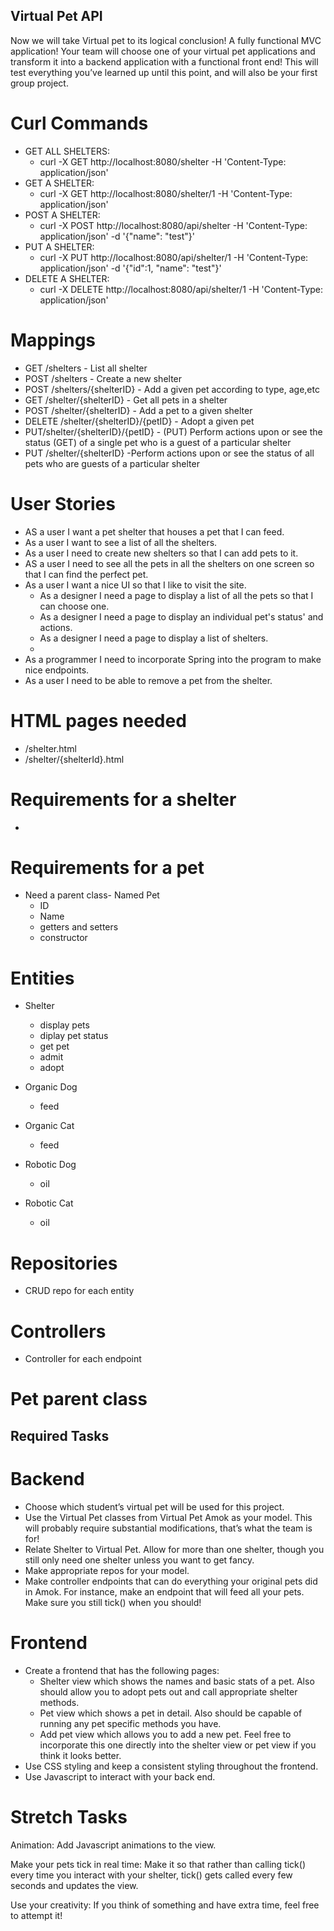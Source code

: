 ## Virtual Pet API

Now we will take Virtual pet to its logical conclusion! A fully functional MVC application! Your team will choose one of
your virtual pet applications and transform it into a backend application with a functional front end! This will test
everything you’ve learned up until this point, and will also be your first group project.

# Curl Commands

* GET ALL SHELTERS:
    * curl -X GET http://localhost:8080/shelter -H 'Content-Type: application/json'
* GET A SHELTER:
    * curl -X GET http://localhost:8080/shelter/1 -H 'Content-Type: application/json'
* POST A SHELTER:
    * curl -X POST http://localhost:8080/api/shelter -H 'Content-Type: application/json' -d '{"name": "test"}'
* PUT A SHELTER:
    * curl -X PUT http://localhost:8080/api/shelter/1 -H 'Content-Type: application/json' -d '{"id":1, "name": "test"}'
* DELETE A SHELTER:
    * curl -X DELETE http://localhost:8080/api/shelter/1 -H 'Content-Type: application/json'

# Mappings

- GET /shelters - List all shelter
- POST /shelters - Create a new shelter
- POST /shelters/{shelterID} - Add a given pet according to type, age,etc
- GET /shelter/{shelterID} - Get all pets in a shelter
- POST /shelter/{shelterID} - Add a pet to a given shelter
- DELETE /shelter/{shelterID}/{petID} - Adopt a given pet
- PUT/shelter/{shelterID}/{petID} - (PUT) Perform actions upon or see the status (GET) of a single pet who is a guest of
  a particular shelter
- PUT /shelter/{shelterID} -Perform actions upon or see the status of all pets who are guests of a particular shelter

# User Stories

- AS a user I want a pet shelter that houses a pet that I can feed.
- As a user I want to see a list of all the shelters.
- As a user I need to create new shelters so that I can add pets to it.
- AS a user I need to see all the pets in all the shelters on one screen so that I can find the perfect pet.
- As a user I want a nice UI so that I like to visit the site.
    - As a designer I need a page to display a list of all the pets so that I can choose one.
    - As a designer I need a page to display an individual pet's status' and actions.
    - As a designer I need a page to display a list of shelters.
    -
- As a programmer I need to incorporate Spring into the program to make nice endpoints.
- As a user I need to be able to remove a pet from the shelter.

# HTML pages needed

- /shelter.html
- /shelter/{shelterId}.html

# Requirements for a shelter

-

# Requirements for a pet

- Need a parent class- Named Pet
    - ID
    - Name
    - getters and setters
    - constructor

# Entities

- Shelter
    - display pets
    - diplay pet status
    - get pet
    - admit
    - adopt


- Organic Dog
    - feed
- Organic Cat
    - feed
- Robotic Dog
    - oil
- Robotic Cat
    - oil

# Repositories

- CRUD repo for each entity

# Controllers

- Controller for each endpoint

# Pet parent class

## Required Tasks

# Backend

- Choose which student’s virtual pet will be used for this project.
- Use the Virtual Pet classes from Virtual Pet Amok as your model. This will probably require substantial modifications,
  that’s what the team is for!
- Relate Shelter to Virtual Pet. Allow for more than one shelter, though you still only need one shelter unless you want
  to get fancy.
- Make appropriate repos for your model.
- Make controller endpoints that can do everything your original pets did in Amok. For instance, make an endpoint that
  will feed all your pets. Make sure you still tick() when you should!

# Frontend

- Create a frontend that has the following pages:
    - Shelter view which shows the names and basic stats of a pet. Also should allow you to adopt pets out and call
      appropriate shelter methods.
    - Pet view which shows a pet in detail. Also should be capable of running any pet specific methods you have.
    - Add pet view which allows you to add a new pet. Feel free to incorporate this one directly into the shelter view
      or pet view if you think it looks better.
- Use CSS styling and keep a consistent styling throughout the frontend.
- Use Javascript to interact with your back end.

# Stretch Tasks

Animation:
Add Javascript animations to the view.

Make your pets tick in real time:
Make it so that rather than calling tick() every time you interact with your shelter, tick() gets called every few
seconds and updates the view.

Use your creativity:
If you think of something and have extra time, feel free to attempt it!
